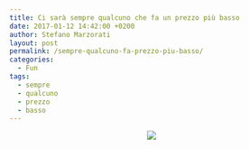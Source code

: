 ```yaml
---
title: Ci sarà sempre qualcuno che fa un prezzo più basso
date: 2017-01-12 14:42:00 +0200
author: Stefano Marzorati
layout: post
permalink: /sempre-qualcuno-fa-prezzo-piu-basso/
categories:
  - Fun
tags:
  - sempre
  - qualcuno
  - prezzo
  - basso
---
```

<p align="center">
  <img src="https://c1.staticflickr.com/1/440/31423738874_8944d29f8e_o.jpg">
</p>